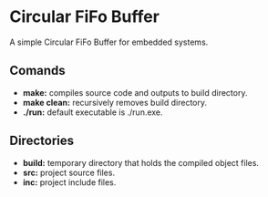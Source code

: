 # Circular FiFo Buffer

A simple Circular FiFo Buffer for embedded systems.

## Comands

- **make:** compiles source code and outputs to build directory.
- **make clean:** recursively removes build directory.
- **./run:** default executable is ./run.exe.

## Directories

- **build:** temporary directory that holds the compiled object files.
- **src:** project source files.
- **inc:** project include files.
